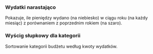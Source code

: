 ### Wydatki narastająco

Pokazuje, ile pieniędzy wydano (na niebiesko) w ciągu roku (na każdy miesiąc) z porównaniem z poprzednim rokiem (na szaro).

### Wyścig słupkowy dla kategorii

Sortowanie kategorii budżetu według kwoty wydatków.
